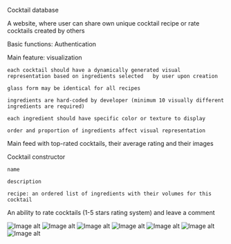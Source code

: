 Cocktail database

A website, where user can share own unique cocktail recipe or rate cocktails created by others

Basic functions:
	Authentication

Main feature: visualization

	each cocktail should have a dynamically generated visual representation based on ingredients selected 	by user upon creation

	glass form may be identical for all recipes

	ingredients are hard-coded by developer (minimum 10 visually different ingredients are required)

	each ingredient should have specific color or texture to display

	order and proportion of ingredients affect visual representation

Main feed with top-rated cocktails, their average rating and their images

Cocktail constructor

	name

	description

	recipe: an ordered list of ingredients with their volumes for this cocktail

An ability to rate cocktails (1-5 stars rating system) and leave a comment

![Image alt](https://github.com/ALYONA29/Frontend/raw/lab2/UX_wireframe/main.jpg)
![Image alt](https://github.com/ALYONA29/Frontend/raw/lab2/UX_wireframe/creation.jpg)
![Image alt](https://github.com/ALYONA29/Frontend/raw/lab2/UX_wireframe/description.jpg)
![Image alt](https://github.com/ALYONA29/Frontend/raw/lab2/UX_wireframe/login.jpg)
![Image alt](https://github.com/ALYONA29/Frontend/raw/lab2/UX_wireframe/Mobile_main.jpg)
![Image alt](https://github.com/ALYONA29/Frontend/raw/lab2/UX_wireframe/Mobile_creation.jpg)
![Image alt](https://github.com/ALYONA29/Frontend/raw/lab2/UX_wireframe/Mobile_description.jpg)